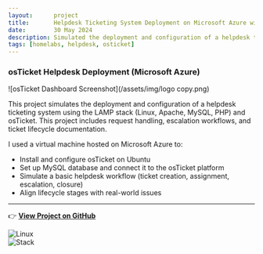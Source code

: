 ```yaml
---
layout:      project
title:       Helpdesk Ticketing System Deployment on Microsoft Azure with osTicket
date:        30 May 2024
description: Simulated the deployment and configuration of a helpdesk ticketing system using the LAMP stack (Linux, Apache, MySQL, PHP) and osTicket.
tags: [homelabs, helpdesk, osticket]
---
```

###  osTicket Helpdesk Deployment (Microsoft Azure)
![osTicket Dashboard Screenshot](/assets/img/logo copy.png)

This project simulates the deployment and configuration of a helpdesk ticketing system using the LAMP stack (Linux, Apache, MySQL, PHP) and osTicket. This project includes request handling, escalation workflows, and ticket lifecycle documentation.  

I used a virtual machine hosted on Microsoft Azure to:
- Install and configure osTicket on Ubuntu
- Set up MySQL database and connect it to the osTicket platform
- Simulate a basic helpdesk workflow (ticket creation, assignment, escalation, closure)
- Align lifecycle stages with real-world issues

---

👉 [**View Project on GitHub**](https://github.com/Slewis916/osTicket-Installation.git)

![Linux](https://img.shields.io/badge/Linux-Ubuntu-blue)  
![Stack](https://img.shields.io/badge/Stack-LAMP-lightgrey)
